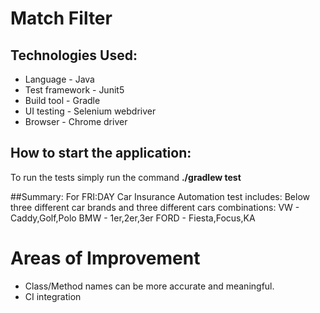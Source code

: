 # Match Filter

## Technologies Used:

* Language - Java
* Test framework - Junit5
* Build tool - Gradle
* UI testing - Selenium webdriver
* Browser - Chrome driver

## How to start the application:
To run the tests simply run the command  **./gradlew test**

##Summary: 
  For FRI:DAY Car Insurance Automation test includes:
  Below three different car brands and three different cars combinations:
  VW - Caddy,Golf,Polo
  BMW - 1er,2er,3er
  FORD - Fiesta,Focus,KA

# Areas of Improvement
* Class/Method names can be more accurate and meaningful.
* CI integration 

